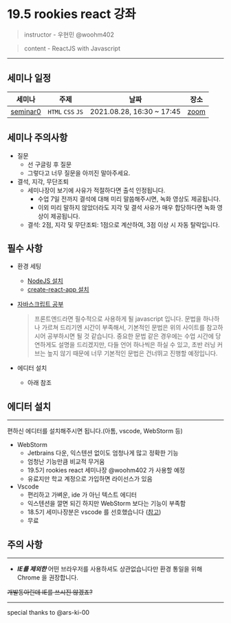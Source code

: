 # 19.5 rookies react 강좌

> instructor - 우현민 @woohm402

> content - ReactJS with Javascript

---

## 세미나 일정


| 세미나 | 주제 | 날짜 | 장소 |
| --- | --- | --- | --- |
| [seminar0](seminar-0) | `HTML` `CSS` `JS` | 2021.08.28, 16:30 ~ 17:45 | [zoom](https://snu-ac-kr.zoom.us/j/82516517509) |


## 세미나 주의사항
- 질문
  - 선 구글링 후 질문
  - 그렇다고 너무 질문을 아끼진 말아주세요.
- 결석, 지각, 무단조퇴
  - 세미나장이 보기에 사유가 적절하다면 출석 인정됩니다.
    - 수업 7일 전까지 결석에 대해 미리 말씀해주시면, 녹화 영상도 제공됩니다.
    - 이외 미리 말하지 않았더라도 지각 및 결석 사유가 매우 합당하다면 녹화 영상이 제공됩니다.
  - 결석: 2점, 지각 및 무단조퇴: 1점으로 계산하여, 3점 이상 시 자동 탈락입니다.

## 필수 사항
- 환경 세팅
  - [NodeJS 설치](https://ooeunz.tistory.com/5)
  - [create-react-app 설치](https://create-react-app.dev/docs/getting-started/)
  
- [자바스크립트 공부](https://learnjs.vlpt.us/)
  
  > 프론트엔드라면 필수적으로 사용하게 될 javascript 입니다.
  문법을 하나하나 가르쳐 드리기엔 시간이 부족해서, 기본적인 문법은 위의 사이트를 참고하시어 공부하시면 될 것 같습니다.
  중요한 문법 같은 경우에는 수업 시간에 당연하게도 설명을 드리겠지만,
  다들 언어 하나씩은 하실 수 있고, 초반 러닝 커브는 높지 않기 때문에 너무 기본적인 문법은 건너뛰고 진행할 예정입니다.
  
- 에디터 설치
  - 아래 참조

## 에디터 설치

----------------------------------

편하신 에디터를 설치해주시면 됩니다.(아톰, vscode, WebStorm 등)
- WebStorm
  - Jetbrains 다운, 익스텐션 없이도 엄청나게 많고 정확한 기능
  - 엄청난 기능만큼 비교적 무거움
  - 19.5기 rookies react 세미나장 @woohm402 가 사용할 예정
  - 유료지만 학교 계정으로 가입하면 라이선스가 있음
- Vscode
  - 편리하고 가벼운, ide 가 아닌 텍스트 에디터
  - 익스텐션을 깔면 되긴 하지만 WebStorm 보다는 기능이 부족함
  - 18.5기 세미나장분은 vscode 를 선호했습니다 ([참고](https://github.com/wafflestudio/18.5-rookies/tree/master/frontend#%EC%97%90%EB%94%94%ED%84%B0-%EC%84%A4%EC%B9%98))
  - 무료

## 주의 사항

----------------------------------
- ***IE를 제외한*** 어떤 브라우저를 사용하셔도 상관없습니다만 환경 통일을 위해 Chrome 을 권장합니다.
  
~~개발동아린데 IE를 쓰시진 않겠죠?~~

---
special thanks to @ars-ki-00
